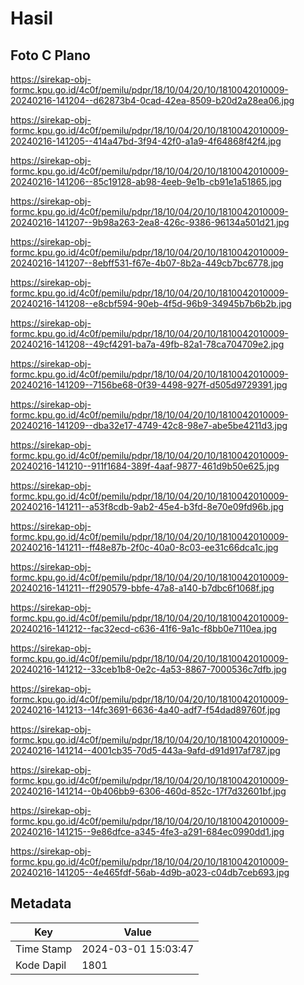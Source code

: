 # Hasil

## Foto C Plano

https://sirekap-obj-formc.kpu.go.id/4c0f/pemilu/pdpr/18/10/04/20/10/1810042010009-20240216-141204--d62873b4-0cad-42ea-8509-b20d2a28ea06.jpg

https://sirekap-obj-formc.kpu.go.id/4c0f/pemilu/pdpr/18/10/04/20/10/1810042010009-20240216-141205--414a47bd-3f94-42f0-a1a9-4f64868f42f4.jpg

https://sirekap-obj-formc.kpu.go.id/4c0f/pemilu/pdpr/18/10/04/20/10/1810042010009-20240216-141206--85c19128-ab98-4eeb-9e1b-cb91e1a51865.jpg

https://sirekap-obj-formc.kpu.go.id/4c0f/pemilu/pdpr/18/10/04/20/10/1810042010009-20240216-141207--9b98a263-2ea8-426c-9386-96134a501d21.jpg

https://sirekap-obj-formc.kpu.go.id/4c0f/pemilu/pdpr/18/10/04/20/10/1810042010009-20240216-141207--8ebff531-f67e-4b07-8b2a-449cb7bc6778.jpg

https://sirekap-obj-formc.kpu.go.id/4c0f/pemilu/pdpr/18/10/04/20/10/1810042010009-20240216-141208--e8cbf594-90eb-4f5d-96b9-34945b7b6b2b.jpg

https://sirekap-obj-formc.kpu.go.id/4c0f/pemilu/pdpr/18/10/04/20/10/1810042010009-20240216-141208--49cf4291-ba7a-49fb-82a1-78ca704709e2.jpg

https://sirekap-obj-formc.kpu.go.id/4c0f/pemilu/pdpr/18/10/04/20/10/1810042010009-20240216-141209--7156be68-0f39-4498-927f-d505d9729391.jpg

https://sirekap-obj-formc.kpu.go.id/4c0f/pemilu/pdpr/18/10/04/20/10/1810042010009-20240216-141209--dba32e17-4749-42c8-98e7-abe5be4211d3.jpg

https://sirekap-obj-formc.kpu.go.id/4c0f/pemilu/pdpr/18/10/04/20/10/1810042010009-20240216-141210--911f1684-389f-4aaf-9877-461d9b50e625.jpg

https://sirekap-obj-formc.kpu.go.id/4c0f/pemilu/pdpr/18/10/04/20/10/1810042010009-20240216-141211--a53f8cdb-9ab2-45e4-b3fd-8e70e09fd96b.jpg

https://sirekap-obj-formc.kpu.go.id/4c0f/pemilu/pdpr/18/10/04/20/10/1810042010009-20240216-141211--ff48e87b-2f0c-40a0-8c03-ee31c66dca1c.jpg

https://sirekap-obj-formc.kpu.go.id/4c0f/pemilu/pdpr/18/10/04/20/10/1810042010009-20240216-141211--ff290579-bbfe-47a8-a140-b7dbc6f1068f.jpg

https://sirekap-obj-formc.kpu.go.id/4c0f/pemilu/pdpr/18/10/04/20/10/1810042010009-20240216-141212--fac32ecd-c636-41f6-9a1c-f8bb0e7110ea.jpg

https://sirekap-obj-formc.kpu.go.id/4c0f/pemilu/pdpr/18/10/04/20/10/1810042010009-20240216-141212--33ceb1b8-0e2c-4a53-8867-7000536c7dfb.jpg

https://sirekap-obj-formc.kpu.go.id/4c0f/pemilu/pdpr/18/10/04/20/10/1810042010009-20240216-141213--14fc3691-6636-4a40-adf7-f54dad89760f.jpg

https://sirekap-obj-formc.kpu.go.id/4c0f/pemilu/pdpr/18/10/04/20/10/1810042010009-20240216-141214--4001cb35-70d5-443a-9afd-d91d917af787.jpg

https://sirekap-obj-formc.kpu.go.id/4c0f/pemilu/pdpr/18/10/04/20/10/1810042010009-20240216-141214--0b406bb9-6306-460d-852c-17f7d32601bf.jpg

https://sirekap-obj-formc.kpu.go.id/4c0f/pemilu/pdpr/18/10/04/20/10/1810042010009-20240216-141215--9e86dfce-a345-4fe3-a291-684ec0990dd1.jpg

https://sirekap-obj-formc.kpu.go.id/4c0f/pemilu/pdpr/18/10/04/20/10/1810042010009-20240216-141205--4e465fdf-56ab-4d9b-a023-c04db7ceb693.jpg


## Metadata

| Key        | Value               |
| ---------- | ------------------- |
| Time Stamp | 2024-03-01 15:03:47 |
| Kode Dapil | 1801                |



